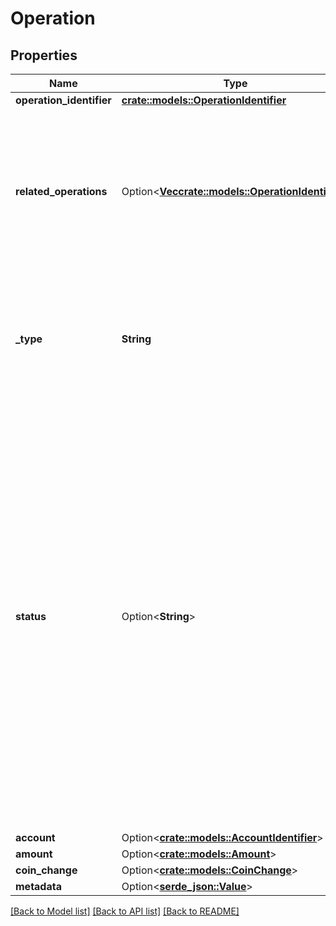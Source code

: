 # Operation

## Properties

Name | Type | Description | Notes
------------ | ------------- | ------------- | -------------
**operation_identifier** | [**crate::models::OperationIdentifier**](OperationIdentifier.md) |  | 
**related_operations** | Option<[**Vec<crate::models::OperationIdentifier>**](OperationIdentifier.md)> | Restrict referenced related_operations to identifier indices < the current operation_identifier.index. This ensures there exists a clear DAG-structure of relations.  Since operations are one-sided, one could imagine relating operations in a single transfer or linking operations in a call tree.  | [optional]
**_type** | **String** | Type is the network-specific type of the operation. Ensure that any type that can be returned here is also specified in the NetworkOptionsResponse. This can be very useful to downstream consumers that parse all block data.  | 
**status** | Option<**String**> | Status is the network-specific status of the operation. Status is not defined on the transaction object because blockchains with smart contracts may have transactions that partially apply (some operations are successful and some are not). Blockchains with atomic transactions (all operations succeed or all operations fail) will have the same status for each operation.  On-chain operations (operations retrieved in the `/block` and `/block/transaction` endpoints) MUST have a populated status field (anything on-chain must have succeeded or failed). However, operations provided during transaction construction (often times called \"intent\" in the documentation) MUST NOT have a populated status field (operations yet to be included on-chain have not yet succeeded or failed).  | [optional]
**account** | Option<[**crate::models::AccountIdentifier**](AccountIdentifier.md)> |  | [optional]
**amount** | Option<[**crate::models::Amount**](Amount.md)> |  | [optional]
**coin_change** | Option<[**crate::models::CoinChange**](CoinChange.md)> |  | [optional]
**metadata** | Option<[**serde_json::Value**](.md)> |  | [optional]

[[Back to Model list]](../README.md#documentation-for-models) [[Back to API list]](../README.md#documentation-for-api-endpoints) [[Back to README]](../README.md)


